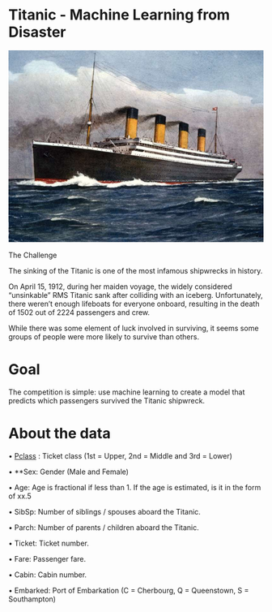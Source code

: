 # Titanic - Machine Learning from Disaster

![Screenshot](screenshot.jpeg)

The Challenge

The sinking of the Titanic is one of the most infamous shipwrecks in history.

On April 15, 1912, during her maiden voyage, the widely considered “unsinkable” RMS Titanic sank after colliding with an iceberg. Unfortunately, there weren’t enough lifeboats for everyone onboard, resulting in the death of 1502 out of 2224 passengers and crew.

While there was some element of luck involved in surviving, it seems some groups of people were more likely to survive than others.

# Goal

The competition is simple: use machine learning to create a model that predicts which passengers survived the Titanic shipwreck.

# About the data

• <u>Pclass</u> : Ticket class (1st = Upper, 2nd = Middle and 3rd = Lower)

• **Sex: Gender (Male and Female)

• Age: Age is fractional if less than 1. If the age is estimated, is it in the form of xx.5

• SibSp: Number of siblings / spouses aboard the Titanic.

• Parch: Number of parents / children aboard the Titanic.

• Ticket: Ticket number.

• Fare: Passenger fare.

• Cabin: Cabin number.

• Embarked: Port of Embarkation (C = Cherbourg, Q = Queenstown, S = Southampton)
